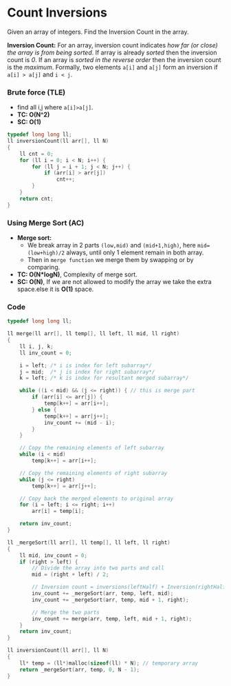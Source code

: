 # Count Inversions

Given an array of integers. Find the Inversion Count in the array.

**Inversion Count:** For an array, inversion count indicates _how far (or close) the array is from being sorted_. If array is already _sorted_ then the inversion count is _0_. If an array is _sorted in the reverse order_ then the inversion count is the _maximum_.
Formally, two elements `a[i]` and `a[j]` form an inversion if `a[i] > a[j]` and `i < j`.

### Brute force (TLE)

-   find all i,j where `a[i]>a[j]`.
-   **TC: O(N^2)**
-   **SC: O(1)**

```cpp
typedef long long ll;
ll inversionCount(ll arr[], ll N)
{
    ll cnt = 0;
    for (ll i = 0; i < N; i++) {
        for (ll j = i + 1; j < N; j++) {
            if (arr[i] > arr[j])
                cnt++;
        }
    }
    return cnt;
}
```

### Using Merge Sort (AC)

-   **Merge sort:**
    -   We break array in 2 parts `(low,mid)` and `(mid+1,high)`, here `mid=(low+high)/2` always, until only 1 element remain in both array.
    -   Then in `merge function` we merge them by swapping or by comparing.
-   **TC: O(N\*logN)**, Complexity of merge sort.
-   **SC: O(N)**, If we are not allowed to modify the array we take the extra space.else it is **O(1)** space.

### Code

```cpp
typedef long long ll;

ll merge(ll arr[], ll temp[], ll left, ll mid, ll right)
{
    ll i, j, k;
    ll inv_count = 0;

    i = left; /* i is index for left subarray*/
    j = mid;  /* j is index for right subarray*/
    k = left; /* k is index for resultant merged subarray*/

    while ((i < mid) && (j <= right)) { // this is merge part
        if (arr[i] <= arr[j]) {
            temp[k++] = arr[i++];
        } else {
            temp[k++] = arr[j++];
            inv_count += (mid - i);
        }
    }

    // Copy the remaining elements of left subarray
    while (i < mid)
        temp[k++] = arr[i++];

    // Copy the remaining elements of right subarray
    while (j <= right)
        temp[k++] = arr[j++];

    // Copy back the merged elements to original array
    for (i = left; i <= right; i++)
        arr[i] = temp[i];

    return inv_count;
}

ll _mergeSort(ll arr[], ll temp[], ll left, ll right)
{
    ll mid, inv_count = 0;
    if (right > left) {
        // Divide the array into two parts and call
        mid = (right + left) / 2;

        // Inversion count = inversions(leftHalf) + Inversion(rightHalf)
        inv_count += _mergeSort(arr, temp, left, mid);
        inv_count += _mergeSort(arr, temp, mid + 1, right);

        // Merge the two parts
        inv_count += merge(arr, temp, left, mid + 1, right);
    }
    return inv_count;
}

ll inversionCount(ll arr[], ll N)
{
    ll* temp = (ll*)malloc(sizeof(ll) * N); // temporary array
    return _mergeSort(arr, temp, 0, N - 1);
}
```
